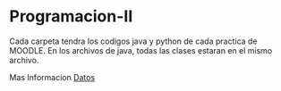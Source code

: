# Programacion-II
Cada carpeta tendra los codigos java y python de cada practica de MOODLE.
En los archivos de java, todas las clases estaran en el mismo archivo.

Mas Informacion [Datos](https://y3sterd4y.github.io/Tareas_programacion_II/)